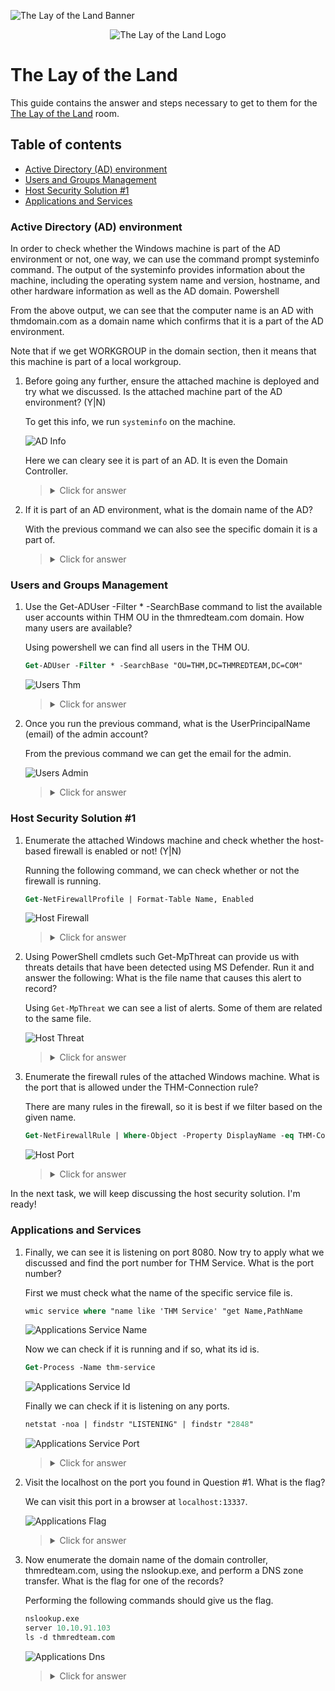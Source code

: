 ![The Lay of the Land Banner](https://github.com/Kevinovitz/TryHackMe_Writeups/blob/main/thelayoftheland/Lay_Of_The_Land_Banner.png)

<p align="center">
   <img src="https://github.com/Kevinovitz/TryHackMe_Writeups/blob/main/thelayoftheland/Lay_Of_The_Land_Cover.png" alt="The Lay of the Land Logo">
</p>

# The Lay of the Land

This guide contains the answer and steps necessary to get to them for the [The Lay of the Land](https://tryhackme.com/room/thelayoftheland) room.

## Table of contents

- [Active Directory (AD) environment](#active-directory-ad-environment)
- [Users and Groups Management](#users-and-groups-management)
- [Host Security Solution #1](#host-security-solution-1)
- [Applications and Services ](#applications-and-services)

### Active Directory (AD) environment

In order to check whether the Windows machine is part of the AD environment or not, one way, we can use the command prompt systeminfo command. The output of the systeminfo provides information about the machine, including the operating system name and version, hostname, and other hardware information as well as the AD domain.
Powershell

From the above output, we can see that the computer name is an AD with thmdomain.com as a domain name which confirms that it is a part of the AD environment. 

Note that if we get WORKGROUP in the domain section, then it means that this machine is part of a local workgroup.

1. Before going any further, ensure the attached machine is deployed and try what we discussed. Is the attached machine part of the AD environment? (Y|N)

   To get this info, we run `systeminfo` on the machine.

   ![AD Info](https://github.com/Kevinovitz/TryHackMe_Writeups/blob/main/thelayoftheland/Lay_Of_The_Land_AD_Info.png)

   Here we can cleary see it is part of an AD. It is even the Domain Controller.

   ><details><summary>Click for answer</summary>Y</details>

3. If it is part of an AD environment, what is the domain name of the AD?

   With the previous command we can also see the specific domain it is a part of.

   ><details><summary>Click for answer</summary>thmredteam.com</details>

### Users and Groups Management

1. Use the Get-ADUser -Filter * -SearchBase command to list the available user accounts within THM OU in the thmredteam.com domain. How many users are available?

   Using powershell we can find all users in the THM OU.

   ```ps
   Get-ADUser -Filter * -SearchBase "OU=THM,DC=THMREDTEAM,DC=COM"
   ```

   ![Users Thm](https://github.com/Kevinovitz/TryHackMe_Writeups/blob/main/thelayoftheland/Lay_Of_The_Land_Users_Thm.png)

   ><details><summary>Click for answer</summary>6</details>

2. Once you run the previous command, what is the UserPrincipalName (email) of the admin account?

   From the previous command we can get the email for the admin.

   ![Users Admin](https://github.com/Kevinovitz/TryHackMe_Writeups/blob/main/thelayoftheland/Lay_Of_The_Land_Users_Admin.png)

   ><details><summary>Click for answer</summary>thmadmin@thmredteam.com</details>

### Host Security Solution #1

1. Enumerate the attached Windows machine and check whether the host-based firewall is enabled or not! (Y|N)

   Running the following command, we can check whether or not the firewall is running.

   ```ps
   Get-NetFirewallProfile | Format-Table Name, Enabled
   ```

   ![Host Firewall](https://github.com/Kevinovitz/TryHackMe_Writeups/blob/main/thelayoftheland/Lay_Of_The_Land_Host_Firewall.png)

   ><details><summary>Click for answer</summary>N</details>

2. Using PowerShell cmdlets such Get-MpThreat can provide us with threats details that have been detected using MS Defender. Run it and answer the following: What is the file name that causes this alert to record?

   Using `Get-MpThreat` we can see a list of alerts. Some of them are related to the same file.

   ![Host Threat](https://github.com/Kevinovitz/TryHackMe_Writeups/blob/main/thelayoftheland/Lay_Of_The_Land_Host_Threat.png)

   ><details><summary>Click for answer</summary>PowerView.ps1</details>

3. Enumerate the firewall rules of the attached Windows machine. What is the port that is allowed under the THM-Connection rule?

   There are many rules in the firewall, so it is best if we filter based on the given name.

   ```ps
   Get-NetFirewallRule | Where-Object -Property DisplayName -eq THM-Connection
   ```

   ![Host Port](https://github.com/Kevinovitz/TryHackMe_Writeups/blob/main/thelayoftheland/Lay_Of_The_Land_Host_Port.png)

   ><details><summary>Click for answer</summary>17337</details>

In the next task, we will keep discussing the host security solution. I'm ready!

### Applications and Services 

1. Finally, we can see it is listening on port 8080. Now try to apply what we discussed and find the port number for THM Service. What is the port number?

   First we must check what the name of the specific service file is.

   ```ps
   wmic service where "name like 'THM Service' "get Name,PathName
   ```

   ![Applications Service Name](https://github.com/Kevinovitz/TryHackMe_Writeups/blob/main/thelayoftheland/Lay_Of_The_Land_Applications_Service_Name.png)

   Now we can check if it is running and if so, what its id is.

   ```ps
   Get-Process -Name thm-service
   ```

   ![Applications Service Id](https://github.com/Kevinovitz/TryHackMe_Writeups/blob/main/thelayoftheland/Lay_Of_The_Land_Applications_Service_Id.png)

   Finally we can check if it is listening on any ports.

   ```ps
   netstat -noa | findstr "LISTENING" | findstr "2848"
   ```

   ![Applications Service Port](https://github.com/Kevinovitz/TryHackMe_Writeups/blob/main/thelayoftheland/Lay_Of_The_Land_Applications_Service_Port.png)

   ><details><summary>Click for answer</summary>13337</details>

2. Visit the localhost on the port you found in Question #1. What is the flag?

   We can visit this port in a browser at `localhost:13337`.

   ![Applications Flag](https://github.com/Kevinovitz/TryHackMe_Writeups/blob/main/thelayoftheland/Lay_Of_The_Land_Applications_Flag.png)

   ><details><summary>Click for answer</summary>THM{S3rv1cs_1s_3numerat37ed</details>

3. Now enumerate the domain name of the domain controller, thmredteam.com, using the nslookup.exe, and perform a DNS zone transfer. What is the flag for one of the records?

   Performing the following commands should give us the flag.

   ```ps
   nslookup.exe
   server 10.10.91.103
   ls -d thmredteam.com
   ```

   ![Applications Dns](https://github.com/Kevinovitz/TryHackMe_Writeups/blob/main/thelayoftheland/Lay_Of_The_Land_Applications_Dns.png)

   ><details><summary>Click for answer</summary>THM{DNS-15-Enumerated!}</details>
